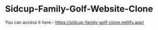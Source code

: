 # Sidcup-Family-Golf-Website-Clone

You can access it here:- https://sidcup-family-golf-clone.netlify.app/
